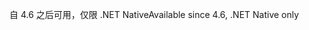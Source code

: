 <span data-ttu-id="09a20-101">自 4.6 之后可用，仅限 .NET Native</span><span class="sxs-lookup"><span data-stu-id="09a20-101">Available since 4.6, .NET Native only</span></span>